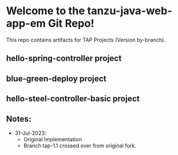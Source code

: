 
# Welcome to the tanzu-java-web-app-em Git Repo! 

This repo contains artifacts for TAP Projects (Version by-branch).


## hello-spring-controller project

## blue-green-deploy project

## hello-steel-controller-basic project 

## Notes:
- 31-Jul-2023:
  - Original Implementation
  - Branch tap-1.1 crossed over from original fork.


